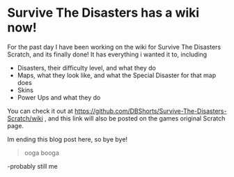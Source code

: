 # Survive The Disasters has a wiki now!
For the past day I have been working on the wiki for Survive The Disasters Scratch, and its finally done! It has everything i wanted it to, including 
- Disasters, their difficulty level, and what they do
- Maps, what they look like, and what the Special Disaster for that map does
- Skins
- Power Ups and what they do

You can check it out at https://github.com/DBShorts/Survive-The-Disasters-Scratch/wiki , and this link will also be posted on the games original Scratch page.

Im ending this blog post here, so bye bye!

> ooga booga

-probably still me